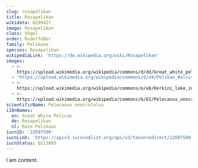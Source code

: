 ```yaml
---
slug: rosapelikan
title: Rosapelikan
wikidata: Q199427
image: Rosapelikan
class: Vögel
order: Ruderfüßer
family: Pelikane
species: Rosapelikan
wikipediaLink: 'https://de.wikipedia.org/wiki/Rosapelikan'
images:
  - >-
    https://upload.wikimedia.org/wikipedia/commons/d/dd/Great_white_pelican_(Pelecanus_onocrotalus).jpg
  - 'https://upload.wikimedia.org/wikipedia/commons/d/d4/Pelikan_Walvis_Bay.jpg'
  - >-
    https://upload.wikimedia.org/wikipedia/commons/e/e8/Kerkini_lake_in_May_09.jpg
  - >-
    https://upload.wikimedia.org/wikipedia/commons/6/62/Pelecanus_onocrotalus_-_Great_White_Pelican_01.jpg
scientificName: Pelecanus onocrotalus
i18nNames:
  en: Great White Pelican
  de: Rosapelikan
  nl: Roze Pelikaan
iucnID: '22697590'
iucnLink: 'https://apiv3.iucnredlist.org/api/v3/taxonredirect/22697590'
iucnStatus: Q211005
---
```


I am content.
